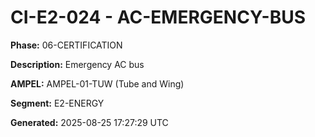 # CI-E2-024 - AC-EMERGENCY-BUS

**Phase:** 06-CERTIFICATION

**Description:** Emergency AC bus

**AMPEL:** AMPEL-01-TUW (Tube and Wing)

**Segment:** E2-ENERGY

**Generated:** 2025-08-25 17:27:29 UTC
